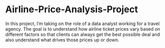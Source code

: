 # Airline-Price-Analysis-Project
In this project, I’m taking on the role of a data analyst working for a travel agency. The goal is to understand how airline ticket prices vary based on different factors so that clients can always get the best possible deal and also understand what drives those prices up or down.
